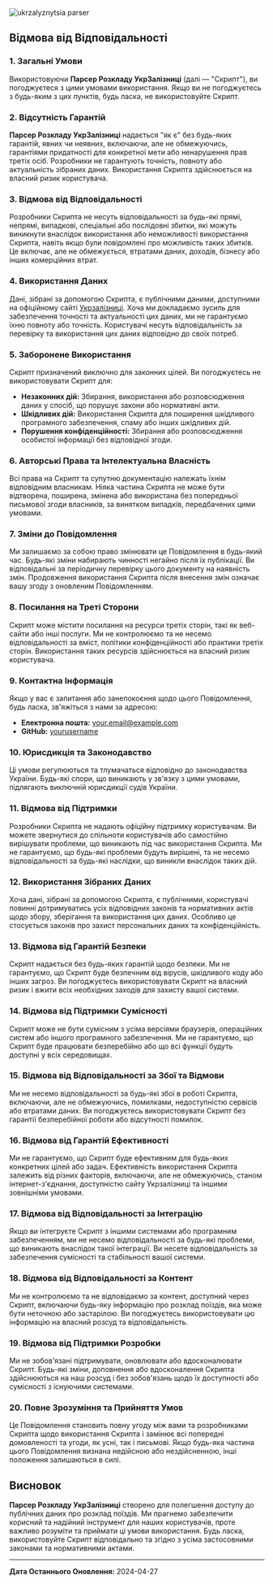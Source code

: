 ![ukrzalyznytsia parser](https://github.com/user-attachments/assets/dd1c1514-9c6e-4bd5-9a9d-4d2bc31e7ebd)

## Відмова від Відповідальності

### 1. Загальні Умови

Використовуючи **Парсер Розкладу УкрЗалізниці** (далі — "Скрипт"), ви погоджуєтеся з цими умовами використання. Якщо ви не погоджуєтесь з будь-яким з цих пунктів, будь ласка, не використовуйте Скрипт.

### 2. Відсутність Гарантій

**Парсер Розкладу УкрЗалізниці** надається "як є" без будь-яких гарантій, явних чи неявних, включаючи, але не обмежуючись, гарантіями придатності для конкретної мети або ненарушення прав третіх осіб. Розробники не гарантують точність, повноту або актуальність зібраних даних. Використання Скрипта здійснюється на власний ризик користувача.

### 3. Відмова від Відповідальності

Розробники Скрипта не несуть відповідальності за будь-які прямі, непрямі, випадкові, спеціальні або послідовні збитки, які можуть виникнути внаслідок використання або неможливості використання Скрипта, навіть якщо були повідомлені про можливість таких збитків. Це включає, але не обмежується, втратами даних, доходів, бізнесу або інших комерційних втрат.

### 4. Використання Даних

Дані, зібрані за допомогою Скрипта, є публічними даними, доступними на офіційному сайті [Укрзалізниці](https://booking.uz.gov.ua/schedule). Хоча ми докладаємо зусиль для забезпечення точності та актуальності цих даних, ми не гарантуємо їхню повноту або точність. Користувачі несуть відповідальність за перевірку та використання цих даних відповідно до своїх потреб.

### 5. Заборонене Використання

Скрипт призначений виключно для законних цілей. Ви погоджуєтесь не використовувати Скрипт для:

- **Незаконних дій:** Збирання, використання або розповсюдження даних у спосіб, що порушує закони або нормативні акти.
- **Шкідливих дій:** Використання Скрипта для поширення шкідливого програмного забезпечення, спаму або інших шкідливих дій.
- **Порушення конфіденційності:** Збирання або розповсюдження особистої інформації без відповідної згоди.

### 6. Авторські Права та Інтелектуальна Власність

Всі права на Скрипт та супутню документацію належать їхнім відповідним власникам. Ніяка частина Скрипта не може бути відтворена, поширена, змінена або використана без попередньої письмової згоди власників, за винятком випадків, передбачених цими умовами.

### 7. Зміни до Повідомлення

Ми залишаємо за собою право змінювати це Повідомлення в будь-який час. Будь-які зміни набирають чинності негайно після їх публікації. Ви відповідальні за періодичну перевірку цього документу на наявність змін. Продовження використання Скрипта після внесення змін означає вашу згоду з оновленим Повідомленням.

### 8. Посилання на Треті Сторони

Скрипт може містити посилання на ресурси третіх сторін, такі як веб-сайти або інші послуги. Ми не контролюємо та не несемо відповідальності за вміст, політики конфіденційності або практики третіх сторін. Використання таких ресурсів здійснюється на власний ризик користувача.

### 9. Контактна Інформація

Якщо у вас є запитання або занепокоєння щодо цього Повідомлення, будь ласка, зв'яжіться з нами за адресою:

- **Електронна пошта:** [your.email@example.com](mailto:your.email@example.com)
- **GitHub:** [yourusername](https://github.com/yourusername)

### 10. Юрисдикція та Законодавство

Ці умови регулюються та тлумачаться відповідно до законодавства України. Будь-які спори, що виникають у зв'язку з цими умовами, підлягають виключній юрисдикції судів України.

### 11. Відмова від Підтримки

Розробники Скрипта не надають офіційну підтримку користувачам. Ви можете звернутися до спільноти користувачів або самостійно вирішувати проблеми, що виникають під час використання Скрипта. Ми не гарантуємо, що будь-які проблеми будуть вирішені, та не несемо відповідальності за будь-які наслідки, що виникли внаслідок таких дій.

### 12. Використання Зібраних Даних

Хоча дані, зібрані за допомогою Скрипта, є публічними, користувачі повинні дотримуватись усіх відповідних законів та нормативних актів щодо збору, зберігання та використання цих даних. Особливо це стосується законів про захист персональних даних та конфіденційність.

### 13. Відмова від Гарантій Безпеки

Скрипт надається без будь-яких гарантій щодо безпеки. Ми не гарантуємо, що Скрипт буде безпечним від вірусів, шкідливого коду або інших загроз. Ви погоджуєтесь використовувати Скрипт на власний ризик і вжити всіх необхідних заходів для захисту вашої системи.

### 14. Відмова від Підтримки Сумісності

Скрипт може не бути сумісним з усіма версіями браузерів, операційних систем або іншого програмного забезпечення. Ми не гарантуємо, що Скрипт буде працювати безперебійно або що всі функції будуть доступні у всіх середовищах.

### 15. Відмова від Відповідальності за Збої та Відмови

Ми не несемо відповідальності за будь-які збої в роботі Скрипта, включаючи, але не обмежуючись, помилками, недоступністю сервісів або втратами даних. Ви погоджуєтесь використовувати Скрипт без гарантії безперебійної роботи або відсутності помилок.

### 16. Відмова від Гарантій Ефективності

Ми не гарантуємо, що Скрипт буде ефективним для будь-яких конкретних цілей або задач. Ефективність використання Скрипта залежить від різних факторів, включаючи, але не обмежуючись, станом інтернет-з'єднання, доступністю сайту Укрзалізниці та іншими зовнішніми умовами.

### 17. Відмова від Відповідальності за Інтеграцію

Якщо ви інтегруєте Скрипт з іншими системами або програмним забезпеченням, ми не несемо відповідальності за будь-які проблеми, що виникають внаслідок такої інтеграції. Ви несете відповідальність за забезпечення сумісності та стабільності вашої системи.

### 18. Відмова від Відповідальності за Контент

Ми не контролюємо та не відповідаємо за контент, доступний через Скрипт, включаючи будь-яку інформацію про розклад поїздів, яка може бути неточною або застарілою. Ви погоджуєтесь використовувати цю інформацію на власний розсуд та відповідальність.

### 19. Відмова від Підтримки Розробки

Ми не зобов'язані підтримувати, оновлювати або вдосконалювати Скрипт. Будь-які зміни, доповнення або вдосконалення Скрипта здійснюються на наш розсуд і без зобов'язань щодо їх доступності або сумісності з існуючими системами.

### 20. Повне Зрозуміння та Прийняття Умов

Це Повідомлення становить повну угоду між вами та розробниками Скрипта щодо використання Скрипта і замінює всі попередні домовленості та угоди, як усні, так і письмові. Якщо будь-яка частина цього Повідомлення визнана недійсною або нездійсненною, інші положення залишаються в силі.

## Висновок

**Парсер Розкладу УкрЗалізниці** створено для полегшення доступу до публічних даних про розклад поїздів. Ми прагнемо забезпечити корисний та надійний інструмент для наших користувачів, проте важливо розуміти та приймати ці умови використання. Будь ласка, використовуйте Скрипт відповідально та згідно з усіма застосовними законами та нормативними актами.

---

**Дата Останнього Оновлення:** 2024-04-27
